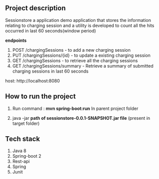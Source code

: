 <h2>Project description</h2>

Sessionstore a application demo application that stores the information relating to charging session
and a utility is developed to count all the hits occurred in last 60 seconds(window period) 

<b>endpoints</b>
1. POST /chargingSessions - to add a new charging session
2. PUT /chargingSessions/{id} - to update a existing charging session
3. GET /chargingSessions - to retrieve all the charging sessions
4. GET /chargingSessions/summary - Retrieve a summary of submitted charging sessions in last 60 seconds

host: http://localhost:8080

<h2>How to run the project</h2>

1. Run command : <b>mvn spring-boot:run</b>
In parent project folder 

2. java -jar <b>path of sessionstore-0.0.1-SNAPSHOT.jar file</b> (present in target folder)


<h2>Tech stack</h2>

1. Java 8 
2. Spring-boot 2
3. Rest-api
4. Spring
5. Junit









 






